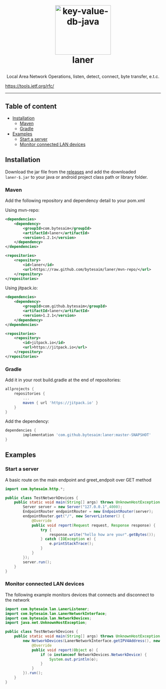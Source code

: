 # <p style="text-align: center;" align="center"><img src="https://github.com/keyvaluedb/keyvaluedb.github.io/raw/master/icons/key-value-db-java.png" alt="key-value-db-java" style="width:180px;height:160px;" width="180" height="160" /><br /> laner</p>

<p style="text-align: center;" align="center">Local Area Network Operations, listen, detect, connect, byte transfer, e.t.c.</p>

https://tools.ietf.org/rfc/
___

## Table of content
- [Installation](#installation)
    - [Maven](#maven)
    - [Gradle](#gradle)
- [Examples](#examples)
    - [Start a server](#start-a-server)
    - [Monitor connected LAN devices](#monitor-connected-lan-devices)
    
## Installation

Download the jar file from the [releases](https://github.com/bytesaim/laner/releases) and add the downloaded `laner-$.jar` to your java or android project class path or library folder.

### Maven 

Add the following repository and dependency detail to your pom.xml

Using mvn-repo:

```xml
<dependencies>
    <dependency>
        <groupId>com.bytesaim</groupId>
        <artifactId>laner</artifactId>
        <version>1.2.1</version>
    </dependency>
</dependencies>

<repositories>
    <repository>
        <id>laner</id>
        <url>https://raw.github.com/bytesaim/laner/mvn-repo/</url>
    </repository>
</repositories>
```

Using jitpack.io:

```xml
<dependencies>
    <dependency>
        <groupId>com.github.bytesaim</groupId>
        <artifactId>laner</artifactId>
        <version>1.2.1</version>
    </dependency>
</dependencies>

<repositories>
    <repository>
        <id>jitpack.io</id>
        <url>https://jitpack.io</url>
    </repository>
</repositories>
```

### Gradle

Add it in your root build.gradle at the end of repositories:

```gradle
allprojects {
    repositories {
        ...
        maven { url 'https://jitpack.io' }
    }
}
```
Add the dependency:

```gradle
dependencies {
        implementation 'com.github.bytesaim:laner:master-SNAPSHOT'
}
```

## Examples

### Start a server

A basic route on the main endpoint and greet_endpoit over GET method

```java
import com.bytesaim.http.*;

public class TestNetworkDevices {
    public static void main(String[] args) throws UnknownHostException {
        Server server = new Server("127.0.0.1",4000);
        EndpointRouter endpointRouter = new EndpointRouter(server);
        endpointRouter.get("/", new ServerListener() {
            @Override
            public void report(Request request, Response response) {
                try {
                    response.write("hello how are your".getBytes());
                } catch (IOException e) {
                    e.printStackTrace();
                }
            }
        });
        server.run();
    }
}
```

### Monitor connected LAN devices

The following example monitors devices that connects and disconnect to the network 

```java
import com.bytesaim.lan.LanerListener;
import com.bytesaim.lan.LanerNetworkInterface;
import com.bytesaim.lan.NetworkDevices;
import java.net.UnknownHostException;

public class TestNetworkDevices {
    public static void main(String[] args) throws UnknownHostException {
        new NetworkDevices(LanerNetworkInterface.getIPV4Address(), new LanerListener() {
            @Override
            public void report(Object o) {
                if (o instanceof NetworkDevices.NetworkDevice) {
                    System.out.println(o);
                }
            }
        }).run();
    }
}
```